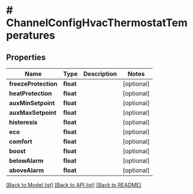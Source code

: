 # # ChannelConfigHvacThermostatTemperatures

## Properties

Name | Type | Description | Notes
------------ | ------------- | ------------- | -------------
**freezeProtection** | **float** |  | [optional]
**heatProtection** | **float** |  | [optional]
**auxMinSetpoint** | **float** |  | [optional]
**auxMaxSetpoint** | **float** |  | [optional]
**histeresis** | **float** |  | [optional]
**eco** | **float** |  | [optional]
**comfort** | **float** |  | [optional]
**boost** | **float** |  | [optional]
**belowAlarm** | **float** |  | [optional]
**aboveAlarm** | **float** |  | [optional]

[[Back to Model list]](../../README.md#models) [[Back to API list]](../../README.md#endpoints) [[Back to README]](../../README.md)
